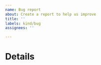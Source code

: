 ```yaml
---
name: Bug report
about: Create a report to help us improve
title: ''
labels: kind/bug
assignees: ''

---
```


# Details

<!-- Note: This should be a clear and concise description of what the bug is. -->
